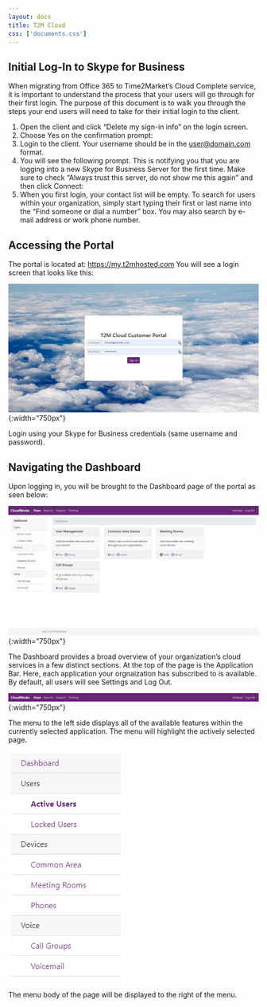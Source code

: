 ```yaml
---
layout: docs
title: T2M Cloud 
css: ['documents.css']
---
```


## Initial Log-In to Skype for Business ##

When migrating from Office 365 to Time2Market’s Cloud Complete service, it is important to understand the process that your users will go through for their first login. The purpose of this document is to walk you through the steps your end users will need to take for their initial login to the client.

1.	Open the client and click “Delete my sign-in info” on the login screen. 
2.	Choose Yes on the confirmation prompt: 
3.	Login to the client. Your username should be in the user@domain.com format. 
4.	You will see the following prompt. This is notifying you that you are logging into a new Skype for Business Server for the first time. Make sure to check “Always trust this server, do not show me this again” and then click Connect: 
5.	When you first login, your contact list will be empty. To search for users within your organization, simply start typing their first or last name into the “Find someone or dial a number” box. You may also search by e-mail address or work phone number. 

## Accessing the Portal ##

The portal is located at: https://my.t2mhosted.com You will see a login screen that looks like this: 

![Cloud Portal](/assets/images/cloud.1.png){:width="750px"}

Login using your Skype for Business credentials (same username and password). 

## Navigating the Dashboard ##

Upon logging in, you will be brought to the Dashboard page of the portal as seen below: 

![Cloud Portal](/assets/images/cloud.2.png){:width="750px"}

The Dashboard provides a broad overview of your organization’s cloud services in a few distinct sections.  At the top of the page is the Application Bar.  Here, each application your orgnaization has subscribed to is available.  By default, all users will see Settings and Log Out.
 
![Cloud Portal](/assets/images/cloud.3.png){:width="750px"}

The menu to the left side displays all of the available features within the currently selected application.  The menu will highlight the actively selected page.

![Cloud Portal](/assets/images/cloud.4.png)

The menu body of the page will be displayed to the right of the menu.  

